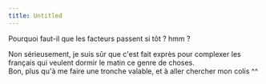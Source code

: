 ```yaml
---
title: Untitled
---
```


Pourquoi faut-il que les facteurs passent si tôt ? hmm ?

Non sérieusement, je suis sûr que c'est fait exprès pour complexer les
français qui veulent dormir le matin ce genre de choses.  
Bon, plus qu'à me faire une tronche valable, et à aller chercher mon colis ^^


